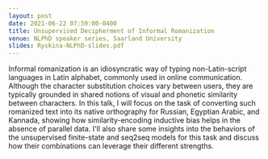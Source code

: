 ```yaml
---
layout: post
date: 2021-06-22 07:59:00-0400
title: Unsupervised Decipherment of Informal Romanization
venue: NLPhD speaker series, Saarland University
slides: Ryskina-NLPhD-slides.pdf
---
```


Informal romanization is an idiosyncratic way of typing non-Latin-script languages in Latin alphabet, commonly used in online communication. Although the character substitution choices vary between users, they are typically grounded in shared notions of visual and phonetic similarity between characters. In this talk, I will focus on the task of converting such romanized text into its native orthography for Russian, Egyptian Arabic, and Kannada, showing how similarity-encoding inductive bias helps in the absence of parallel data. I'll also share some insights into the behaviors of the unsupervised finite-state and seq2seq models for this task and discuss how their combinations can leverage their different strengths.